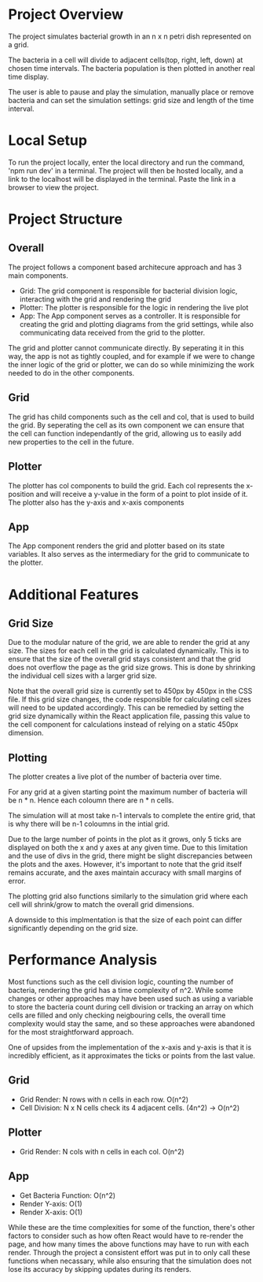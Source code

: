 # Project Overview

The project simulates bacterial growth in an n x n petri dish represented on a grid.

The bacteria in a cell will divide to adjacent cells(top, right, left, down) at chosen time intervals. The bacteria population is then plotted in another real time display.

The user is able to pause and play the simulation, manually place or remove bacteria and can set the simulation settings: grid size and length of the time interval.

# Local Setup

To run the project locally, enter the local directory and run the command, 'npm run dev' in a terminal. The project will then be hosted locally, and a link to the localhost will be displayed in the terminal. Paste the link in a browser to view the project.

# Project Structure

## Overall
The project follows a component based architecure approach and has 3 main components. 
- Grid: The grid component is responsible for bacterial division logic, interacting with the grid and rendering the grid
- Plotter: The plotter is responsible for the logic in rendering the live plot
- App: The App component serves as a controller. It is responsible for creating the grid and plotting diagrams from the grid settings, while also communicating data received from the grid to the plotter. 

The grid and plotter cannot communicate directly. By seperating it in this way, the app is not as tightly coupled, and for example if we were to change the inner logic of the grid or plotter, we can do so while minimizing the work needed to do in the other components.

## Grid
The grid has child components such as the cell and col, that is used to build the grid. By seperating the cell as its own component we can ensure that the cell can function independantly of the grid, allowing us to easily add new properties to the cell in the future.

## Plotter
The plotter has col components to build the grid. Each col represents the x-position and will receive a y-value in the form of a point to plot inside of it. The plotter also has the y-axis and x-axis components

## App
The App component renders the grid and plotter based on its state variables. It also serves as the intermediary for the grid to communicate to the plotter.

# Additional Features

## Grid Size
Due to the modular nature of the grid, we are able to render the grid at any size. The sizes for each cell in the grid is calculated dynamically. This is to ensure that the size of the overall grid stays consistent and that the grid does not overflow the page as the grid size grows. This is done by shrinking the individual cell sizes with a larger grid size.

Note that the overall grid size is currently set to 450px by 450px in the CSS file. If this grid size changes, the code responsible for calculating cell sizes will need to be updated accordingly. This can be remedied by setting the grid size dynamically within the React application file, passing this value to the cell component for calculations instead of relying on a static 450px dimension.

## Plotting
The plotter creates a live plot of the number of bacteria over time. 

For any grid at a given starting point the maximum number of bacteria will be n * n. Hence each coloumn there are n * n cells. 

The simulation will at most take n-1 intervals to complete the entire grid, that is why there will be n-1 coloumns in the intial grid. 

Due to the large number of points in the plot as it grows, only 5 ticks are displayed on both the x and y axes at any given time. Due to this limitation and the use of divs in the grid, there might be slight discrepancies between the plots and the axes. However, it's important to note that the grid itself remains accurate, and the axes maintain accuracy with small margins of error.

The plotting grid also functions similarly to the simulation grid where each cell will shrink/grow to match the overall grid dimensions. 

A downside to this implmentation is that the size of each point can differ significantly depending on the grid size.

# Performance Analysis
Most functions such as the cell division logic, counting the number of bacteria, rendering the grid has a time complexity of n^2. While some changes or other approaches may have been used such as using a variable to store the bacteria count during cell division or tracking an array on which cells are filled and only checking neigbouring cells, the overall time complexity would stay the same, and so these approaches were abandoned for the most straightforward approach.

One of upsides from the implementation of the x-axis and y-axis is that it is incredibly efficient, as it approximates the ticks or points from the last value.

## Grid
 - Grid Render: N rows with n cells in each row. O(n^2)
 - Cell Division: N x N cells check its 4 adjacent cells. (4n^2) -> O(n^2)

## Plotter
- Grid Render: N cols with n cells in each col. O(n^2) 

 ## App
 - Get Bacteria Function: O(n^2)
 - Render Y-axis: O(1)
 - Render X-axis: O(1)

While these are the time complexities for some of the function, there's other factors to consider such as how often React would have to re-render the page, and how many times the above functions may have to run with each render. Through the project a consistent effort was put in to only call these functions when necassary, while also ensuring that the simulation does not lose its accuracy by skipping updates during its renders.
